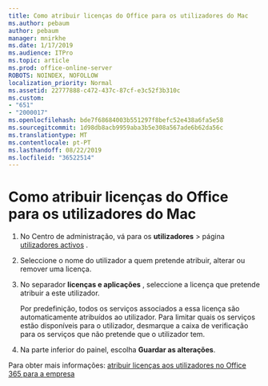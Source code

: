 ```yaml
---
title: Como atribuir licenças do Office para os utilizadores do Mac
ms.author: pebaum
author: pebaum
manager: mnirkhe
ms.date: 1/17/2019
ms.audience: ITPro
ms.topic: article
ms.prod: office-online-server
ROBOTS: NOINDEX, NOFOLLOW
localization_priority: Normal
ms.assetid: 22777888-c472-437c-87cf-e3c52f3b310c
ms.custom:
- "651"
- "2000017"
ms.openlocfilehash: bde7f68684003b551297f8befc52e438a6fa5e58
ms.sourcegitcommit: 1d98db8acb9959aba3b5e308a567ade6b62da56c
ms.translationtype: MT
ms.contentlocale: pt-PT
ms.lasthandoff: 08/22/2019
ms.locfileid: "36522514"
---
```

# <a name="how-to-assign-office-licenses-to-mac-users"></a>Como atribuir licenças do Office para os utilizadores do Mac

1. No Centro de administração, vá para os **utilizadores** \> página [utilizadores activos](https://go.microsoft.com/fwlink/p/?linkid=834822) .

2. Seleccione o nome do utilizador a quem pretende atribuir, alterar ou remover uma licença.

3. No separador **licenças e aplicações** , seleccione a licença que pretende atribuir a este utilizador.

    Por predefinição, todos os serviços associados a essa licença são automaticamente atribuídos ao utilizador. Para limitar quais os serviços estão disponíveis para o utilizador, desmarque a caixa de verificação para os serviços que não pretende que o utilizador tem.

4. Na parte inferior do painel, escolha **Guardar as alterações**.

Para obter mais informações: [atribuir licenças aos utilizadores no Office 365 para a empresa](https://docs.microsoft.com/office365/admin/subscriptions-and-billing/assign-licenses-to-users)
  